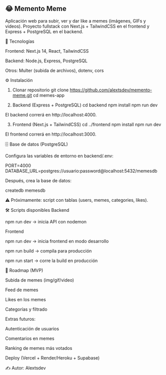 😂 Memento Meme
---

Aplicación web para subir, ver y dar like a memes (imágenes, GIFs y videos).
Proyecto fullstack con Next.js + TailwindCSS en el frontend y Express + PostgreSQL en el backend.

🚀 Tecnologías

Frontend: Next.js 14, React, TailwindCSS

Backend: Node.js, Express, PostgreSQL

Otros: Multer (subida de archivos), dotenv, cors

⚙️ Instalación
1. Clonar repositorio
git clone https://github.com/alextsdev/memento-meme.git
cd memes-app

2. Backend (Express + PostgreSQL)
cd backend
npm install
npm run dev


El backend correrá en http://localhost:4000.

3. Frontend (Next.js + TailwindCSS)
cd ../frontend
npm install
npm run dev


El frontend correrá en http://localhost:3000.

🗄️ Base de datos (PostgreSQL)

Configura las variables de entorno en backend/.env:

PORT=4000
DATABASE_URL=postgres://usuario:password@localhost:5432/memesdb


Después, crea la base de datos:

createdb memesdb

⚠️ Próximamente: script con tablas (users, memes, categories, likes).

🛠️ Scripts disponibles
Backend

npm run dev → inicia API con nodemon

Frontend

npm run dev → inicia frontend en modo desarrollo

npm run build → compila para producción

npm run start → corre la build en producción

📌 Roadmap (MVP)

 Subida de memes (img/gif/video)

 Feed de memes

 Likes en los memes

 Categorías y filtrado

Extras futuros:

 Autenticación de usuarios

 Comentarios en memes

 Ranking de memes más votados

 Deploy (Vercel + Render/Heroku + Supabase)

✍️ Autor: Alextsdev
